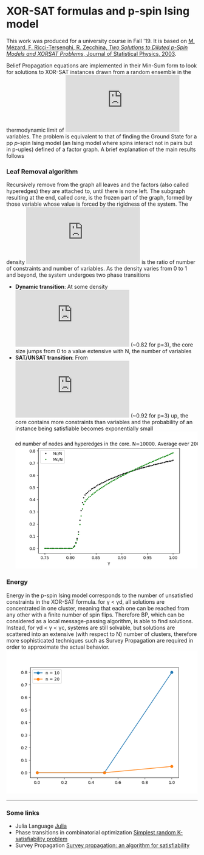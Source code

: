 # XOR-SAT formulas and p-spin Ising model
This work was produced for a university course in Fall '19. 
It is based on [M. Mézard, F. Ricci-Tersenghi, R. Zecchina, *Two Solutions to Diluted p-Spin Models
and XORSAT Problems*, Journal of Statistical Physics, 2003](http://chimera.roma1.infn.it/FEDERICO/Publications_files/2003_JSP_111_505.pdf).

Belief Propagation equations are implemented in their Min-Sum form to look for solutions to XOR-SAT instances drawn from a random ensemble in the thermodynamic limit of ![Ninf](https://latex.codecogs.com/gif.latex?N%5Crightarrow%20%5Cinfty) variables. 
The problem is equivalent to that of finding the Ground State for a pp $p$-spin Ising model (an Ising model where spins interact not in pairs but in p-uples) defined of a factor graph.
A brief explanation of the main results follows
### Leaf Removal algorithm
 Recursively remove from the graph all leaves and the factors (also called hyperedges) they are attached to, until there is none left. The subgraph resulting at the end, called *core*, is the frozen part of the graph, formed by those variable whose value is forced by the rigidness of the system.
 The density ![gamma](https://latex.codecogs.com/gif.latex?%5Cgamma) is the ratio of number of constraints and number of variables. As the density varies from 0 to 1 and beyond, the system undergoes two phase transitions
 - **Dynamic transition**: At some density ![gammad](https://latex.codecogs.com/gif.latex?%5Cgamma_d) (~0.82 for p=3), the core size jumps from 0 to a value extensive with N, the number of variables 
 - **SAT/UNSAT transition**: From![gammac](https://latex.codecogs.com/gif.latex?%5Cgamma_c) (~0.92 for p=3) up,  the core contains more constraints than variables and the probability of an instance being satisfiable becomes exponentially small ![core](https://github.com/stecrotti/xorsat/blob/master/images/core.png?raw=true "Core")
 
 ### Energy
 Energy in the p-spin Ising model corresponds to the number of unsatisfied constraints in the XOR-SAT formula. for γ < γd, all solutions are concentrated
in one cluster, meaning that each one can be reached from any other with a finite
number of spin flips. Therefore BP, which can be considered as a local message-passing
algorithm, is able to find solutions. Instead, for γd < γ < γc, systems are still solvable,
but solutions are scattered into an extensive (with respect to N) number of clusters,
therefore more sophisticated techniques such as Survey Propagation are required in order
to approximate the actual behavior.
 ![energy](https://github.com/stecrotti/xorsat/blob/master/images/energy.png?raw=true  "Energy")
 
 ------------
 ### Some links
 - Julia Language [Julia](https://julialang.org/)
- Phase transitions in combinatorial optimization [Simplest random K-satisfiability problem](https://arxiv.org/abs/cond-mat/0011181)
- Survey Propagation [Survey propagation: an algorithm for satisfiability](https://arxiv.org/abs/cs/0212002)
 
 

  
 


<!--stackedit_data:
eyJoaXN0b3J5IjpbMTI3NTYyNDQ0NiwxNTQzMzMxNjE0LDIxMj
I3MDc5NzQsLTEyNzAzMjExMjksLTE5MjM3NjE5NjAsMjcwNDM5
NjM4LC00ODQ4NjExMzksMTEyNDMzNDYzMSwtOTU1ODA1ODQxLC
0yMDk2Nzg5MjIwLDEwNTk4OTI5NTAsMjA4MzY3NDkzLDEwMjU4
NTU3MzVdfQ==
-->